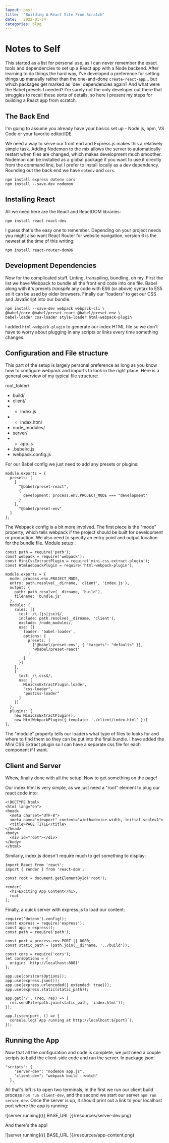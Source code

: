 ```yaml
---
layout: post
title:  "Building A React Site From Scratch"
date:   2022-01-24
categories: blog
---
```


# Notes to Self

This started as a list for personal use, as I can never remember the exact tools and dependencies to set up a React app with a Node backend. After learning to do things the hard way, I've developed a preference for setting things up manually rather than the one-and-done `create-react-app`... but which packages get marked as 'dev' dependencies again? And what were the Babel presets I needed? I'm surely not the only developer out there that struggles to recall these sorts of details, so here I present my steps for building a React app from scratch.

## The Back End

I'm going to assume you already have your basics set up - Node.js, npm, VS Code or your favorite editor/IDE.

We need a way to serve our front end and Express.js makes this a relatively simple task. Adding Nodemon to the mix allows the server to automatically restart when files are changed, which makes development much smoother. Nodemon can be installed as a global package if you want to use it directly from the command line, but I prefer to install locally as a dev dependency. Rounding out the back end we have `dotenv` and `cors`.

```
npm install express dotenv cors
npm install --save-dev nodemon
```

## Installing React

All we need here are the React and ReactDOM libraries:

```
npm install react react-dev
```

I guess that's the easy one to remember. Depending on your project needs you might also want React Router for website navigation, version 6 is the newest at the time of this writing:

```
npm install react-router-dom@6
```

## Development Dependencies

Now for the complicated stuff. Linting, transpiling, bundling, oh my. First the list we have Webpack to bundle all the front end code into one file. Babel along with it's presets *transpile* any code with ES6 (or above) syntax to ES5 so it can be used by older browsers. Finally our "loaders" to get our CSS and JavaScript into our bundle.

```
npm install --save-dev webpack webpack-cli \
@babel/core @babel/preset-react @babel/preset-env \
babel-loader css-loader style-loader html-webpack-plugin
```

I added `html-webpack-plugin` to generate our index HTML file so we don't have to worry about plugging in any scripts or links every time something changes.

## Configuration and File structure

This part of the setup is largely personal preference as long as you know how to configure webpack and imports to look in the right place. Here is a general overview of my typical file structure:

root_folder/
- build/
- client/
- - index.js
- - index.html
- node_modules/
- server/
- - app.js
- .babelrc.js
- webpack.config.js

For our Babel config we just need to add any presets or plugins:

```
module.exports = {
  presets: [
    [
      "@babel/preset-react",
      {
        development: process.env.PROJECT_MODE === "development"
      }
    ],
      "@babel/preset-env"
  ]
};
```

The Webpack config is a bit more involved. The first piece is the "mode" property, which tells webpack if the project should be built for development or production. We also need to specify an entry point and output location for the bundle file. Module setup :

```
const path = require('path');
const webpack = require('webpack');
const MiniCssExtractPlugin = require('mini-css-extract-plugin');
const HtmlWebpackPlugin = require('html-webpack-plugin');

module.exports = {
  mode: process.env.PROJECT_MODE,
  entry: path.resolve(__dirname, 'client', 'index.js'),
  output: {
    path: path.resolve(__dirname, 'build'),
    filename: 'bundle.js'
  },
  module: {
    rules: [{
      test: /\.(js|jsx)$/,
      include: path.resolve(__dirname, 'client'),
      exclude: /node_modules/,
      use: [{
        loader: 'babel-loader',
        options: {
          presets: [
            ['@babel/preset-env', { "targets": "defaults" }],
            '@babel/preset-react'
          ]
        }
      }]
    },
    {
      test: /\.css$/,
      use: [
        MiniCssExtractPlugin.loader,
        "css-loader",
        "postcss-loader"
      ]
    }]
  },
  plugins: [
    new MiniCssExtractPlugin(),
    new HtmlWebpackPlugin({ template: './client/index.html' })]
};
```

The "module" property tells our loaders what type of files to looks for and where to find them so they can be put into the final bundle. I have added the Mini CSS Extract plugin so I can have a separate css file for each component if I want.

## Client and Server

Whew, finally done with all the setup! Now to get something on the page!

Our index.html is very simple, as we just need a "root" element to plug our react code into:

```
<!DOCTYPE html>
<html lang="en">
<head>
  <meta charset="UTF-8">
  <meta name="viewport" content="width=device-width, initial-scale=1">
  <title>PAGE TITLE</title>
</head>
<body>
  <div id="root"></div>
</body>
</html>

```

Similarly, index.js doesn't require much to get something to display:

```
import React from 'react';
import { render } from 'react-dom';

const root = document.getElementById('root');

render(
  <h1>Exciting App Content</h1>,
  root
);

```

Finally, a quick server with express.js to load our content:

```
require('dotenv').config();
const express = require('express');
const app = express();
const path = require('path');

const port = process.env.PORT || 8080;
const static_path = (path.join(__dirname, '../build'));

const cors = require('cors');
let corsOptions = {
  origin: 'http://localhost:8081'
};

app.use(cors(corsOptions));
app.use(express.json());
app.use(express.urlencoded({ extended: true}));
app.use(express.static(static_path));

app.get('/', (req, res) => {
  res.sendFile(path.join(static_path, 'index.html'));
});

app.listen(port, () => {
  console.log(`App running at http://localhost:${port}`);
});

```

## Running the App

Now that all the configuration and code is complete, we just need a couple scripts to build the client-side code and run the server. In package.json:

```
"scripts": {
    "server-dev": "nodemon app.js",
    "client-dev": "webpack build --watch"
  },
```

All that's left is to open two terminals, in the first we run our client build process `npm run client-dev`, and the second we start our server `npm run server-dev`. Once the server is up, it should print out a link to your localhost port where the app is running:


![server running]({{ BASE_URL }}/resources/server-dev.png)


And there's the app!


![server running]({{ BASE_URL }}/resources/app-content.png)


